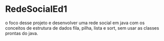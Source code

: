 # RedeSocialEd1
o foco desse projeto e desenvolver uma rede social em java com os conceitos de estrutura de dados fila, pilha, lista e sort, sem usar as classes prontas do java.
